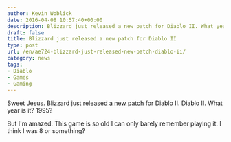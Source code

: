 ```yaml
---
author: Kevin Woblick
date: 2016-04-08 10:57:40+00:00
description: Blizzard just released a new patch for Diablo II. What year is it? 1995?
draft: false
title: Blizzard just released a new patch for Diablo II
type: post
url: /en/ae724-blizzard-just-released-new-patch-diablo-ii/
category: news
tags:
- Diablo
- Games
- Gaming
---
```


Sweet Jesus. Blizzard just [released a new patch](http://us.battle.net/en/forum/topic/20742997066) for Diablo II. Diablo II. What year is it? 1995?

But I'm amazed. This game is so old I can only barely remember playing it. I think I was 8 or something?
